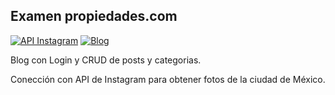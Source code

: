 ## Examen propiedades.com

[![API Instagram](http://propiedades.beeusoft.mx/instagram)](http://propiedades.beeusoft.mx/instagram)
[![Blog](http://propiedades.beeusoft.mx/)](http://propiedades.beeusoft.mx/instagram)

Blog con Login y CRUD de posts y categorias.

Conección con API de Instagram para obtener fotos de la ciudad de México.
